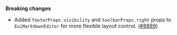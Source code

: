 **Breaking changes**

- Added `footerProps.visibility` and `toolbarProps.right` props to `EuiMarkdownEditor` for more flexible layout control. ([#8889](https://github.com/elastic/eui/pull/8889))